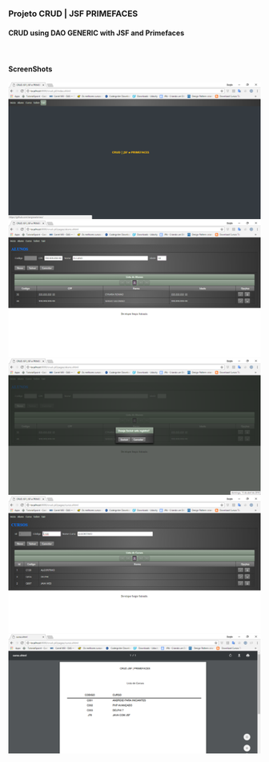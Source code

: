 <html lang="pt">
  <head>
    <meta charset="utf-8">
    <meta name="viewport" content="width=device-width, initial-scale=1, shrink-to-fit=no">
    <meta name="description" content="">
    <meta name="author" content="">
</head>    
 <body>

<h3>Projeto CRUD | JSF PRIMEFACES</h3>
<h4>CRUD using DAO GENERIC with JSF and Primefaces</h4>

<br>
<h4>ScreenShots</h4>
  <div>
        <img src="https://github.com/sergiosalomao/CRUDJSF_PRIMEFACES/blob/master/Screenshot/screen1.png">
        <br>
        <img src="https://github.com/sergiosalomao/CRUDJSF_PRIMEFACES/blob/master/Screenshot/screen2.png">
        <br>
       <img src="https://github.com/sergiosalomao/CRUDJSF_PRIMEFACES/blob/master/Screenshot/screen3.png">
        <br>
        <img src="https://github.com/sergiosalomao/CRUDJSF_PRIMEFACES/blob/master/Screenshot/screen4.png">
          <br>
        <img src="https://github.com/sergiosalomao/CRUDJSF_PRIMEFACES/blob/master/Screenshot/screen5.png">
</div>        
   
</body>
</html>

